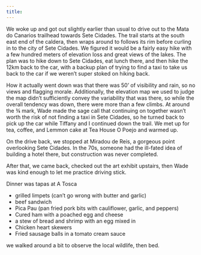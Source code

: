 ```yaml
---
title:
---
```


We woke up and got out slightly earlier than usual to drive out to  the Mata do Canarios trailhead towards Sete Cidades. The trail starts at the south east end of the caldera, then wraps around to follows its rim before curling in to the city of Sete Cidades. We figured it would be a fairly easy hike with a few hundred meters of elevation loss and great views of the lakes. The plan was to hike down to Sete Cidades, eat lunch there, and then hike the 12km back to the car, with a backup plan of trying to find a taxi to take us back to the car if we weren’t super stoked on hiking back.

How it actually went down was that there was 50’ of visibility and rain, so no views and flagging morale. Additionally, the elevation map we used to judge the map didn’t sufficiently convey the variability that was there, so while the overall tendency was down, there were more than a few climbs. At around the &frac34; mark, Wade made the sage call that continuing on together wasn’t worth the risk of not finding a taxi in Sete Cidades, so he turned back to pick up the car while Tiffany and I continued down the trail. We met up for tea, coffee, and Lemmon cake at Tea House O Poejo and warmed up.

On the drive back, we stopped at Miradou de Reis, a gorgeous point overlooking Sete Cidades. In the 70s, someone had the ill-fated idea of building a hotel there, but construction was never completed.

After that, we came back, checked out the art exhibit upstairs, then Wade was kind enough to let me practice driving stick.

Dinner was tapas at A Tosca

- grilled limpets (can’t go wrong with butter and garlic)
- beef sandwich
- Pica Pau (pan fried pork bits with cauliflower, garlic, and peppers)
- Cured ham with a poached egg and cheese
- a stew of bread and shrimp with an egg mixed in
- Chicken heart skewers
- Fried sausage balls in a tomato cream sauce

we walked around a bit to observe the local wildlife, then bed.